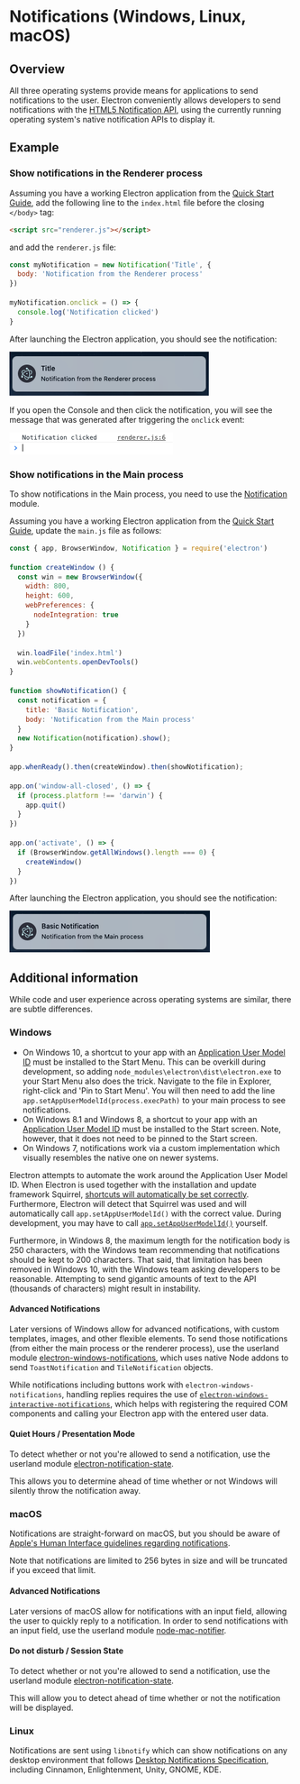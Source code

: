 # Notifications (Windows, Linux, macOS)

## Overview

All three operating systems provide means for applications to send notifications
to the user. Electron conveniently allows developers to send notifications with
the [HTML5 Notification API](https://notifications.spec.whatwg.org/), using
the currently running operating system's native notification APIs to display it.

## Example

### Show notifications in the Renderer process

Assuming you have a working Electron application from the [Quick Start Guide](quick-start.md),
add the following line to the `index.html` file before the closing `</body>` tag:

```html
<script src="renderer.js"></script>
```

and add the `renderer.js` file:

```js
const myNotification = new Notification('Title', {
  body: 'Notification from the Renderer process'
})

myNotification.onclick = () => {
  console.log('Notification clicked')
}
```

After launching the Electron application, you should see the notification:

![Notification in the Renderer process](../images/notification-renderer.png)

If you open the Console and then click the notification, you will see the message that was generated after triggering the `onclick` event:

![Onclick message for the notification](../images/message-notification-renderer.png)

### Show notifications in the Main process

To show notifications in the Main process, you need to use the [Notification](../api/notification.md) module.

Assuming you have a working Electron application from the [Quick Start Guide](quick-start.md), update the `main.js` file as follows:

```js
const { app, BrowserWindow, Notification } = require('electron')

function createWindow () {
  const win = new BrowserWindow({
    width: 800,
    height: 600,
    webPreferences: {
      nodeIntegration: true
    }
  })
  
  win.loadFile('index.html')
  win.webContents.openDevTools()
}

function showNotification() {
  const notification = {
    title: 'Basic Notification',
    body: 'Notification from the Main process'
  }
  new Notification(notification).show();
}

app.whenReady().then(createWindow).then(showNotification);

app.on('window-all-closed', () => {
  if (process.platform !== 'darwin') {
    app.quit()
  }
})

app.on('activate', () => {
  if (BrowserWindow.getAllWindows().length === 0) {
    createWindow()
  }
})
```

After launching the Electron application, you should see the notification:

![Notification in the Main process](../images/notification-main.png)

## Additional information

While code and user experience across operating systems are similar, there
are subtle differences.

### Windows

* On Windows 10, a shortcut to your app with an [Application User Model ID][app-user-model-id] must be installed to the Start Menu. This can be overkill during development, so adding `node_modules\electron\dist\electron.exe` to your Start Menu also does the trick. Navigate to the file in Explorer, right-click and 'Pin to Start Menu'. You will then need to add the line `app.setAppUserModelId(process.execPath)` to your main process to see notifications.
* On Windows 8.1 and Windows 8, a shortcut to your app with an [Application User
Model ID][app-user-model-id] must be installed to the Start screen. Note,
however, that it does not need to be pinned to the Start screen.
* On Windows 7, notifications work via a custom implementation which visually
resembles the native one on newer systems.

Electron attempts to automate the work around the Application User Model ID. When
Electron is used together with the installation and update framework Squirrel,
[shortcuts will automatically be set correctly][squirrel-events]. Furthermore,
Electron will detect that Squirrel was used and will automatically call
`app.setAppUserModelId()` with the correct value. During development, you may have
to call [`app.setAppUserModelId()`][set-app-user-model-id] yourself.

Furthermore, in Windows 8, the maximum length for the notification body is 250
characters, with the Windows team recommending that notifications should be kept
to 200 characters. That said, that limitation has been removed in Windows 10, with
the Windows team asking developers to be reasonable. Attempting to send gigantic
amounts of text to the API (thousands of characters) might result in instability.

#### Advanced Notifications

Later versions of Windows allow for advanced notifications, with custom templates,
images, and other flexible elements. To send those notifications (from either the
main process or the renderer process), use the userland module
[electron-windows-notifications](https://github.com/felixrieseberg/electron-windows-notifications),
which uses native Node addons to send `ToastNotification` and `TileNotification` objects.

While notifications including buttons work with `electron-windows-notifications`,
handling replies requires the use of [`electron-windows-interactive-notifications`](https://github.com/felixrieseberg/electron-windows-interactive-notifications), which
helps with registering the required COM components and calling your Electron app with
the entered user data.

#### Quiet Hours / Presentation Mode

To detect whether or not you're allowed to send a notification, use the userland module
[electron-notification-state](https://github.com/felixrieseberg/electron-notification-state).

This allows you to determine ahead of time whether or not Windows will silently throw
the notification away.

### macOS

Notifications are straight-forward on macOS, but you should be aware of
[Apple's Human Interface guidelines regarding notifications](https://developer.apple.com/macos/human-interface-guidelines/system-capabilities/notifications/).

Note that notifications are limited to 256 bytes in size and will be truncated
if you exceed that limit.

#### Advanced Notifications

Later versions of macOS allow for notifications with an input field, allowing the user
to quickly reply to a notification. In order to send notifications with an input field,
use the userland module [node-mac-notifier](https://github.com/CharlieHess/node-mac-notifier).

#### Do not disturb / Session State

To detect whether or not you're allowed to send a notification, use the userland module
[electron-notification-state](https://github.com/felixrieseberg/electron-notification-state).

This will allow you to detect ahead of time whether or not the notification will be displayed.

### Linux

Notifications are sent using `libnotify` which can show notifications on any
desktop environment that follows [Desktop Notifications
Specification][notification-spec], including Cinnamon, Enlightenment, Unity,
GNOME, KDE.

[notification-spec]: https://developer.gnome.org/notification-spec/
[app-user-model-id]: https://msdn.microsoft.com/en-us/library/windows/desktop/dd378459(v=vs.85).aspx
[set-app-user-model-id]: ../api/app.md#appsetappusermodelidid-windows
[squirrel-events]: https://github.com/electron/windows-installer/blob/master/README.md#handling-squirrel-events
